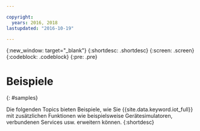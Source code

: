 ```yaml
---

copyright:
  years: 2016, 2018
lastupdated: "2016-10-19"

---
```


{:new_window: target="_blank"}
{:shortdesc: .shortdesc}
{:screen: .screen}
{:codeblock: .codeblock}
{:pre: .pre}

# Beispiele
{: #samples}

Die folgenden Topics bieten Beispiele, wie Sie {{site.data.keyword.iot_full}} mit zusätzlichen Funktionen wie beispielsweise Gerätesimulatoren, verbundenen Services usw. erweitern können.
{:shortdesc}
